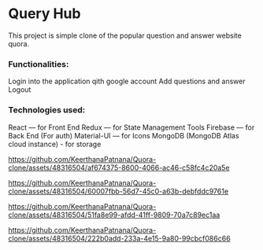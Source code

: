 # Query Hub
This project is simple clone of the popular question and answer website quora. 
### Functionalities:
  Login into the application qith google account
  Add questions and answer
  Logout
  
### Technologies used: 
  React — for Front End
  Redux — for State Management Tools
  Firebase — for Back End (For auth)
  Material-UI — for Icons
  MongoDB (MongoDB Atlas cloud instance) - for storage


https://github.com/KeerthanaPatnana/Quora-clone/assets/48316504/af674375-8600-4066-ac46-c58fc4c20a5e



https://github.com/KeerthanaPatnana/Quora-clone/assets/48316504/60007fbb-56d7-45c0-a63b-debfddc9761e



https://github.com/KeerthanaPatnana/Quora-clone/assets/48316504/51fa8e99-afdd-41ff-9809-70a7c89ec1aa



https://github.com/KeerthanaPatnana/Quora-clone/assets/48316504/222b0add-233a-4e15-9a80-99cbcf086c66

